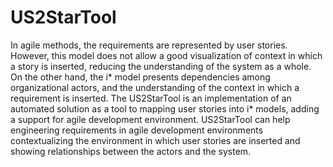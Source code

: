 # US2StarTool

In agile methods, the requirements are represented by user stories. However, this model does not allow a good visualization of context in which a story is inserted, reducing the understanding of the system as a whole. On the other hand, the i* model presents dependencies among organizational actors, and the understanding of the context in which a requirement is inserted. The US2StarTool is an implementation of an automated solution as a tool to mapping user stories into i* models, adding a support for agile development environment. US2StarTool can help engineering requirements in agile development environments contextualizing the environment in which user stories are inserted and showing relationships between the actors and the system.
